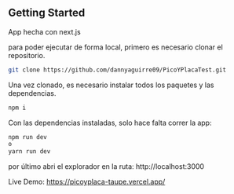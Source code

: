 

## Getting Started

App hecha con next.js

para poder ejecutar de forma local, primero es necesario clonar el repositorio.


```bash
git clone https://github.com/dannyaguirre09/PicoYPlacaTest.git
```
Una vez clonado, es necesario instalar todos los paquetes y las dependencias.

```bash
npm i 
```
Con las dependencias instaladas, solo hace falta correr la app:

```bash
npm run dev
o
yarn run dev
```

por último abri el explorador en la ruta: http://localhost:3000

Live Demo: https://picoyplaca-taupe.vercel.app/


